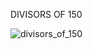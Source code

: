 DIVISORS OF 150

![divisors_of_150](https://user-images.githubusercontent.com/76009919/184927151-1870c624-2849-4edc-a55b-caee9a0f0527.png)

